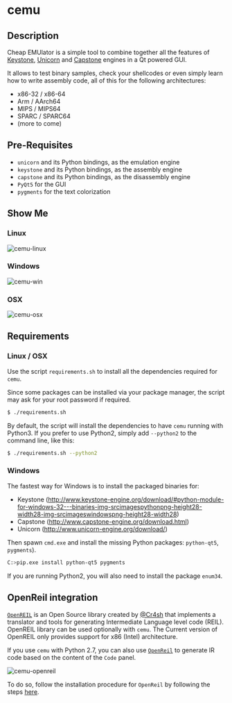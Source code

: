 # cemu

## Description

Cheap EMUlator is a simple tool to combine together all the features of [Keystone](https://github.com/keystone-engine/keystone),
[Unicorn](https://github.com/unicorn-engine/unicorn/) and [Capstone](https://github.com/aquynh/capstone) engines in a Qt powered GUI.

It allows to test binary samples, check your shellcodes or even simply learn how to
write assembly code, all of this for the following architectures:

   - x86-32 / x86-64
   - Arm / AArch64
   - MIPS / MIPS64
   - SPARC / SPARC64
   - (more to come)


## Pre-Requisites

  - `unicorn` and its Python bindings, as the emulation engine
  - `keystone` and its Python bindings, as the assembly engine
  - `capstone` and its Python bindings, as the disassembly engine
  - `PyQt5` for the GUI
  - `pygments` for the text colorization


## Show Me ##

### Linux ###

![cemu-linux](https://i.imgur.com/1vep3WM.png)

### Windows ###

![cemu-win](http://i.imgur.com/rn183yR.png)

### OSX ###

![cemu-osx](https://i.imgur.com/8tGqwE7.png)


## Requirements ##

### Linux / OSX ###

Use the script `requirements.sh` to install all the dependencies required for
`cemu`.

Since some packages can be installed via your package manager, the script may
ask for your root password if required.

```bash
$ ./requirements.sh
```

By default, the script will install the dependencies to have `cemu` running with
Python3. If you prefer to use Python2, simply add `--python2` to the command
line, like this:

```bash
$ ./requirements.sh --python2
```

### Windows

The fastest way for Windows is to install the packaged binaries for:
   * Keystone
     (http://www.keystone-engine.org/download/#python-module-for-windows-32---binaries-img-srcimagespythonpng-height28-width28-img-srcimageswindowspng-height28-width28)
   * Capstone
     (http://www.capstone-engine.org/download.html)
   * Unicorn
     (http://www.unicorn-engine.org/download/)

Then spawn `cmd.exe` and install the missing Python packages: `python-qt5`,
`pygments`).

```bash
C:>pip.exe install python-qt5 pygments
```

If you are running Python2, you will also need to install the
package `enum34`.

## OpenReil integration

[`OpenREIL`](https://github.com/Cr4sh/openreil) is an Open Source library
created by [@Cr4sh](https://twitter.com/@d_olex) that implements a translator
and tools for generating Intermediate Language level code (REIL). OpenREIL
library can be used optionally with `cemu`. The Current version of OpenREIL only
provides support for x86 (Intel) architecture.

If you use `cemu` with Python 2.7, you can also use
[`OpenReil`](https://github.com/Cr4sh/openreil) to generate IR
code based on the content of the `Code` panel.

![cemu-openreil](http://i.imgur.com/R1wXLpG.png)

To do so, follow the installation procedure for `OpenReil` by following the steps
[here](https://github.com/Cr4sh/openreil#_2).
